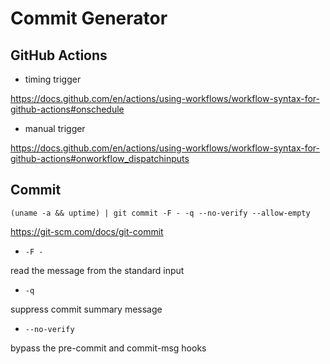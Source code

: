 # Commit Generator

## GitHub Actions

- timing trigger

https://docs.github.com/en/actions/using-workflows/workflow-syntax-for-github-actions#onschedule

- manual trigger

https://docs.github.com/en/actions/using-workflows/workflow-syntax-for-github-actions#onworkflow_dispatchinputs

## Commit

`(uname -a && uptime) | git commit -F - -q --no-verify --allow-empty`

https://git-scm.com/docs/git-commit

- `-F -`

read the message from the standard input

- `-q`

suppress commit summary message

- `--no-verify`

bypass the pre-commit and commit-msg hooks
